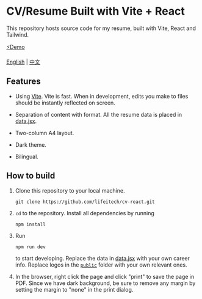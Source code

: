 # CV/Resume Built with Vite + React

This repository hosts source code for my resume, built with Vite, React and Tailwind.

[⚡Demo](https://cv-react-lifeitech.netlify.app/)

[English](README.md) | [中文](README-CN.md)

## Features

- Using [Vite](https://vitejs.dev/). Vite is fast. When in development, edits you make to files should be instantly reflected on screen.

- Separation of content with format. All the resume data is placed in [data.jsx](/src/sections/data.jsx).

- Two-column A4 layout.

- Dark theme.

- Bilingual.

## How to build

1. Clone this repository to your local machine.

    ```shell
    git clone https://github.com/lifeitech/cv-react.git
    ```

2. `cd` to the repository. Install all dependencies by running

    ```shell
    npm install
    ```

3. Run

    ```shell
    npm run dev
    ```

    to start developing. Replace the data in [data.jsx](/src/sections/data.jsx) with your own career info. Replace logos in the [`public`](/public/) folder with your own relevant ones.

4. In the browser, right click the page and click "print" to save the page in PDF. Since we have dark background, be sure to remove any margin by setting the margin to "none" in the print dialog.